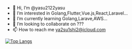 - 👋 Hi, I’m @yasu2122yasu
- 👀 I’m interested in Golang,Flutter,Vue.js,React,Laravel...
- 🌱 I’m currently learning Golang,Larave,AWS...
- 💞️ I’m looking to collaborate on ???
- 📫 How to reach me ya2su1shi2@icloud.com

[![Top Langs](https://github-readme-stats.vercel.app/api/top-langs/?username=yasu2122yasu
)](https://github.com/anuraghazra/github-readme-stats)
